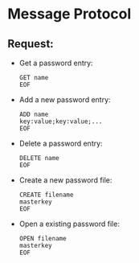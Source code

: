 # Message Protocol

## Request:
- Get a password entry:
  ```
  GET name
  EOF
  ```
- Add a new password entry:
  ```
  ADD name
  key:value;key:value;...
  EOF
  ```
- Delete a password entry:
  ```
  DELETE name
  EOF
  ```
- Create a new password file:
  ```
  CREATE filename
  masterkey
  EOF
  ```
- Open a existing password file:
  ```
  OPEN filename
  masterkey
  EOF
  ```

